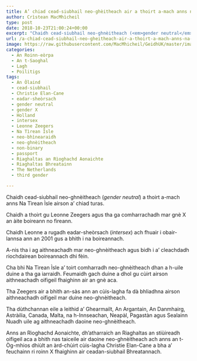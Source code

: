 ```yaml
---
title: A’ chiad cead-siubhail neo-ghèitheach air a thoirt a-mach anns na Tìrean Ìsle
author: Crìstean MacMhìcheil
type: post
date: 2018-10-23T21:00:24+00:00
excerpt: "Chaidh cead-siubhail neo-ghnèitheach (<em>gender neutral</em>) a thoirt a-mach anns Na Tìrean Ìsle airson a' chiad turas."
url: /a-chiad-cead-siubhail-neo-gheitheach-air-a-thoirt-a-mach-anns-na-tirean-isle/
image: https://raw.githubusercontent.com/MacMhicheil/GeidhUK/master/images/.jpg
categories:
  - An Roinn-eòrpa
  - An t-Saoghal
  - Lagh
  - Poilitigs
tags:
  - An Òlaind
  - cead-siubhail
  - Christie Elan-Cane
  - eadar-sheòrsach
  - gender neutral
  - gender X
  - Holland
  - intersex
  - Leonne Zeegers
  - Na Tìrean Ìsle
  - neo-bhìnearaidh
  - neo-ghnèitheach
  - non-binary
  - passport
  - Riaghaltas an Rìoghachd Aonaichte
  - Riaghaltas Bhreatainn
  - The Netherlands
  - third gender

---
```

Chaidh cead-siubhail neo-ghnèitheach (_gender neutral_) a thoirt a-mach anns Na Tìrean Ìsle airson a&#8217; chiad turas.

Chaidh a thoirt gu Leonne Zeegers agus tha ga comharrachadh mar gnè X an àite boireann no fireann.

Chaidh Leonne a rugadh eadar-sheòrsach (_intersex_) ach fhuair i obair-lannsa ann an 2001 gus a bhith i na boireannach.

A-nis tha i ag aithneachadh mar neo-ghnèitheach agus bidh i a&#8217; cleachdadh riochdairean boireannach dhi fèin.

Cha bhi Na Tìrean Ìsle a&#8217; toirt comharradh neo-ghnèitheach dhan a h-uile duine a tha ga iarraidh. Feumaidh gach duine a dhol gu cùirt airson aithneachadh oifigeil fhaighinn air an gnè aca.

Tha Zeegers air a bhith an-sàs ann an cùis-lagha fa dà bhliadhna airson aithneachadh oifigeil mar duine neo-ghnèitheach.

Tha dùthchannan eile a leithid a&#8217; Ghearmailt, An Argantain, An Danmhairg, Astràilia, Canada, Malta, na h-Innseachan, Neapàl, Pagastàn agus Sealainn Nuadh uile ag aithneachadh daoine neo-ghnèitheach.

Anns an Rìoghachd Aonaichte, dh&#8217;atharraich an Riaghaltas an stiùireadh oifigeil aca a bhith nas taiceile air daoine neo-ghnèitheach ach anns an t-Òg-mhios dhiùlt an àrd-chùirt cùis-lagha Christie Elan-Cane a bha a&#8217; feuchainn ri roinn X fhaighinn air ceadan-siubhail Bhreatannach.
